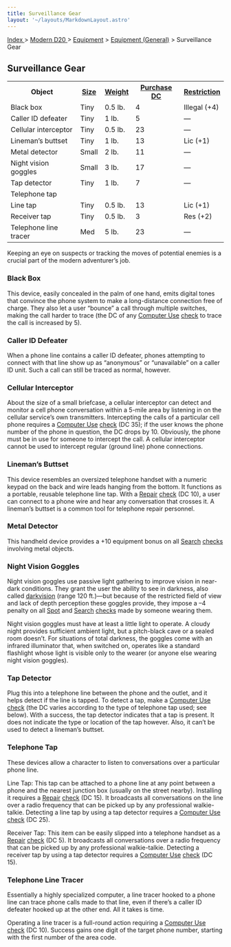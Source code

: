 ```yaml
---
title: Surveillance Gear
layout: '~/layouts/MarkdownLayout.astro'
---
```


[ Index ](/) > [ Modern D20 ](/modern.d20.srd) > [Equipment](/modern.d20.srd/equipment) > [Equipment (General)](/modern.d20.srd/equipment/equipment.general) > Surveillance Gear

## Surveillance Gear


<table> <tr> <th>Object</th> <th><a href="/modern.d20.srd/equipment/equipment.general">Size</a></th> <th><a href="/modern.d20.srd/equipment/equipment.general">Weight</a></th> <th><a href="/modern.d20.srd/equipment/equipment.general">Purchase DC</a></th> <th><a href="/modern.d20.srd/equipment/equipment.general">Restriction</a></th> </tr> <tr><td> Black box</td><td> Tiny</td><td> 0.5 lb.</td><td> 4</td><td> Illegal (+4) </td></tr> <tr><td> Caller ID defeater</td><td> Tiny</td><td> 1 lb.</td><td> 5</td><td> — </td></tr> <tr><td> Cellular interceptor</td><td> Tiny</td><td> 0.5 lb.</td><td> 23</td><td> — </td></tr> <tr><td> Lineman’s buttset</td><td> Tiny</td><td> 1 lb.</td><td> 13</td><td> Lic (+1) </td></tr> <tr><td> Metal detector</td><td> Small</td><td> 2 lb.</td><td> 11</td><td> — </td></tr> <tr><td> Night vision goggles</td><td> Small</td><td> 3 lb.</td><td> 17</td><td> — </td></tr> <tr><td> Tap detector</td><td> Tiny</td><td> 1 lb.</td><td> 7</td><td> — </td></tr> <tr class="shaded"><td colspan="5"> Telephone tap </td></tr> <tr class="shaded2"><td> Line tap</td><td> Tiny</td><td> 0.5 lb.</td><td> 13</td><td> Lic (+1) </td></tr> <tr class="shaded2"><td> Receiver tap</td><td> Tiny</td><td> 0.5 lb.</td><td> 3</td><td> Res (+2) </td></tr> <tr class="shaded2"><td> Telephone line tracer</td><td> Med</td><td> 5 lb.</td><td> 23</td><td> — </td></tr></table>


Keeping an eye on suspects or tracking the moves of potential enemies is a
crucial part of the modern adventurer’s job.

### Black Box

This device, easily concealed in the palm of one hand, emits digital tones
that convince the phone system to make a long-distance connection free of
charge. They also let a user “bounce” a call through multiple switches, making
the call harder to trace (the DC of any [Computer Use](/modern.d20.srd/skills/computer.use)
[check](/modern.d20.srd/skills/skill.basics.php#skill) to trace the call is
increased by 5).

### Caller ID Defeater

When a phone line contains a caller ID defeater, phones attempting to connect
with that line show up as “anonymous” or “unavailable” on a caller ID unit.
Such a call can still be traced as normal, however.

### Cellular Interceptor

About the size of a small briefcase, a cellular interceptor can detect and
monitor a cell phone conversation within a 5-mile area by listening in on the
cellular service’s own transmitters. Intercepting the calls of a particular
cell phone requires a [Computer Use](/modern.d20.srd/skills/computer.use)
[check](/modern.d20.srd/skills/skill.basics.php#skill) (DC 35); if the user
knows the phone number of the phone in question, the DC drops by 10.
Obviously, the phone must be in use for someone to intercept the call. A
cellular interceptor cannot be used to intercept regular (ground line) phone
connections.

### Lineman’s Buttset

This device resembles an oversized telephone handset with a numeric keypad on
the back and wire leads hanging from the bottom. It functions as a portable,
reusable telephone line tap. With a [Repair](/modern.d20.srd/skills/repair)
[check](/modern.d20.srd/skills/skill.basics.php#skill) (DC 10), a user can
connect to a phone wire and hear any conversation that crosses it. A lineman’s
buttset is a common tool for telephone repair personnel.

### Metal Detector

This handheld device provides a +10 equipment bonus on all
[Search](/modern.d20.srd/skills/search)
[checks](/modern.d20.srd/skills/skill.basics.php#skill) involving metal
objects.

### Night Vision Goggles

Night vision goggles use passive light gathering to improve vision in near-
dark conditions. They grant the user the ability to see in darkness, also
called [darkvision](/modern.d20.srd/special.abilities/darkvision) (range 120
ft.)—but because of the restricted field of view and lack of depth perception
these goggles provide, they impose a –4 penalty on all
[Spot](/modern.d20.srd/skills/spot) and
[Search](/modern.d20.srd/skills/search)
[checks](/modern.d20.srd/skills/skill.basics.php#skill) made by someone
wearing them.

Night vision goggles must have at least a little light to operate. A cloudy
night provides sufficient ambient light, but a pitch-black cave or a sealed
room doesn’t. For situations of total darkness, the goggles come with an
infrared illuminator that, when switched on, operates like a standard
flashlight whose light is visible only to the wearer (or anyone else wearing
night vision goggles).

### Tap Detector

Plug this into a telephone line between the phone and the outlet, and it helps
detect if the line is tapped. To detect a tap, make a [Computer Use](/modern.d20.srd/skills/computer.use)
[check](/modern.d20.srd/skills/skill.basics.php#skill) (the DC varies
according to the type of telephone tap used; see below). With a success, the
tap detector indicates that a tap is present. It does not indicate the type or
location of the tap however. Also, it can’t be used to detect a lineman’s
buttset.

### Telephone Tap

These devices allow a character to listen to conversations over a particular
phone line.

Line Tap: This tap can be attached to a phone line at any point between a
phone and the nearest junction box (usually on the street nearby). Installing
it requires a [Repair](/modern.d20.srd/skills/repair)
[check](/modern.d20.srd/skills/skill.basics.php#skill) (DC 15). It broadcasts
all conversations on the line over a radio frequency that can be picked up by
any professional walkie-talkie. Detecting a line tap by using a tap detector
requires a [Computer Use](/modern.d20.srd/skills/computer.use)
[check](/modern.d20.srd/skills/skill.basics.php#skill) (DC 25).

Receiver Tap: This item can be easily slipped into a telephone handset as a
[Repair](/modern.d20.srd/skills/repair)
[check](/modern.d20.srd/skills/skill.basics.php#skill) (DC 5). It broadcasts
all conversations over a radio frequency that can be picked up by any
professional walkie-talkie. Detecting a receiver tap by using a tap detector
requires a [Computer Use](/modern.d20.srd/skills/computer.use)
[check](/modern.d20.srd/skills/skill.basics.php#skill) (DC 15).

### Telephone Line Tracer

Essentially a highly specialized computer, a line tracer hooked to a phone
line can trace phone calls made to that line, even if there’s a caller ID
defeater hooked up at the other end. All it takes is time.

Operating a line tracer is a full-round action requiring a [Computer Use](/modern.d20.srd/skills/computer.use)
[check](/modern.d20.srd/skills/skill.basics.php#skill) (DC 10). Success gains
one digit of the target phone number, starting with the first number of the
area code.

